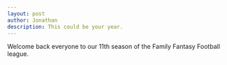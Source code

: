 ```yaml
---
layout: post
author: Jonathan
description: This could be your year.
---
```

Welcome back everyone to our 11th season of the Family Fantasy Football league. 
